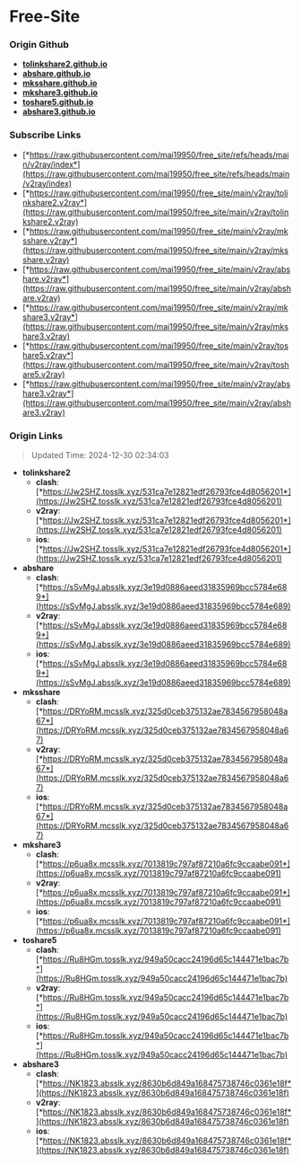 # Free-Site

### Origin Github

- [**tolinkshare2.github.io**](https://github.com/tolinkshare2/tolinkshare2.github.io)
- [**abshare.github.io**](https://github.com/abshare/abshare.github.io)
- [**mksshare.github.io**](https://github.com/mksshare/mksshare.github.io)
- [**mkshare3.github.io**](https://github.com/mkshare3/mkshare3.github.io)
- [**toshare5.github.io**](https://github.com/toshare5/toshare5.github.io)
- [**abshare3.github.io**](https://github.com/abshare3/abshare3.github.io)

### Subscribe Links

- [*https://raw.githubusercontent.com/mai19950/free_site/refs/heads/main/v2ray/index*](https://raw.githubusercontent.com/mai19950/free_site/refs/heads/main/v2ray/index)
- [*https://raw.githubusercontent.com/mai19950/free_site/main/v2ray/tolinkshare2.v2ray*](https://raw.githubusercontent.com/mai19950/free_site/main/v2ray/tolinkshare2.v2ray)
- [*https://raw.githubusercontent.com/mai19950/free_site/main/v2ray/mksshare.v2ray*](https://raw.githubusercontent.com/mai19950/free_site/main/v2ray/mksshare.v2ray)
- [*https://raw.githubusercontent.com/mai19950/free_site/main/v2ray/abshare.v2ray*](https://raw.githubusercontent.com/mai19950/free_site/main/v2ray/abshare.v2ray)
- [*https://raw.githubusercontent.com/mai19950/free_site/main/v2ray/mkshare3.v2ray*](https://raw.githubusercontent.com/mai19950/free_site/main/v2ray/mkshare3.v2ray)
- [*https://raw.githubusercontent.com/mai19950/free_site/main/v2ray/toshare5.v2ray*](https://raw.githubusercontent.com/mai19950/free_site/main/v2ray/toshare5.v2ray)
- [*https://raw.githubusercontent.com/mai19950/free_site/main/v2ray/abshare3.v2ray*](https://raw.githubusercontent.com/mai19950/free_site/main/v2ray/abshare3.v2ray)

### Origin Links

> Updated Time: 2024-12-30 02:34:03

- **tolinkshare2**
  - **clash**: [*https://Jw2SHZ.tosslk.xyz/531ca7e12821edf26793fce4d8056201*](https://Jw2SHZ.tosslk.xyz/531ca7e12821edf26793fce4d8056201)
  - **v2ray**: [*https://Jw2SHZ.tosslk.xyz/531ca7e12821edf26793fce4d8056201*](https://Jw2SHZ.tosslk.xyz/531ca7e12821edf26793fce4d8056201)
  - **ios**: [*https://Jw2SHZ.tosslk.xyz/531ca7e12821edf26793fce4d8056201*](https://Jw2SHZ.tosslk.xyz/531ca7e12821edf26793fce4d8056201)
- **abshare**
  - **clash**: [*https://sSvMgJ.absslk.xyz/3e19d0886aeed31835969bcc5784e689*](https://sSvMgJ.absslk.xyz/3e19d0886aeed31835969bcc5784e689)
  - **v2ray**: [*https://sSvMgJ.absslk.xyz/3e19d0886aeed31835969bcc5784e689*](https://sSvMgJ.absslk.xyz/3e19d0886aeed31835969bcc5784e689)
  - **ios**: [*https://sSvMgJ.absslk.xyz/3e19d0886aeed31835969bcc5784e689*](https://sSvMgJ.absslk.xyz/3e19d0886aeed31835969bcc5784e689)
- **mksshare**
  - **clash**: [*https://DRYoRM.mcsslk.xyz/325d0ceb375132ae7834567958048a67*](https://DRYoRM.mcsslk.xyz/325d0ceb375132ae7834567958048a67)
  - **v2ray**: [*https://DRYoRM.mcsslk.xyz/325d0ceb375132ae7834567958048a67*](https://DRYoRM.mcsslk.xyz/325d0ceb375132ae7834567958048a67)
  - **ios**: [*https://DRYoRM.mcsslk.xyz/325d0ceb375132ae7834567958048a67*](https://DRYoRM.mcsslk.xyz/325d0ceb375132ae7834567958048a67)
- **mkshare3**
  - **clash**: [*https://p6ua8x.mcsslk.xyz/7013819c797af87210a6fc9ccaabe091*](https://p6ua8x.mcsslk.xyz/7013819c797af87210a6fc9ccaabe091)
  - **v2ray**: [*https://p6ua8x.mcsslk.xyz/7013819c797af87210a6fc9ccaabe091*](https://p6ua8x.mcsslk.xyz/7013819c797af87210a6fc9ccaabe091)
  - **ios**: [*https://p6ua8x.mcsslk.xyz/7013819c797af87210a6fc9ccaabe091*](https://p6ua8x.mcsslk.xyz/7013819c797af87210a6fc9ccaabe091)
- **toshare5**
  - **clash**: [*https://Ru8HGm.tosslk.xyz/949a50cacc24196d65c144471e1bac7b*](https://Ru8HGm.tosslk.xyz/949a50cacc24196d65c144471e1bac7b)
  - **v2ray**: [*https://Ru8HGm.tosslk.xyz/949a50cacc24196d65c144471e1bac7b*](https://Ru8HGm.tosslk.xyz/949a50cacc24196d65c144471e1bac7b)
  - **ios**: [*https://Ru8HGm.tosslk.xyz/949a50cacc24196d65c144471e1bac7b*](https://Ru8HGm.tosslk.xyz/949a50cacc24196d65c144471e1bac7b)
- **abshare3**
  - **clash**: [*https://NK1823.absslk.xyz/8630b6d849a168475738746c0361e18f*](https://NK1823.absslk.xyz/8630b6d849a168475738746c0361e18f)
  - **v2ray**: [*https://NK1823.absslk.xyz/8630b6d849a168475738746c0361e18f*](https://NK1823.absslk.xyz/8630b6d849a168475738746c0361e18f)
  - **ios**: [*https://NK1823.absslk.xyz/8630b6d849a168475738746c0361e18f*](https://NK1823.absslk.xyz/8630b6d849a168475738746c0361e18f)
